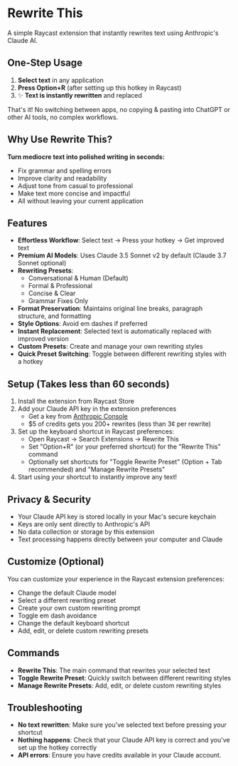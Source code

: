 # Rewrite This

A simple Raycast extension that instantly rewrites text using Anthropic's Claude AI.

## One-Step Usage

1. **Select text** in any application
2. **Press Option+R** (after setting up this hotkey in Raycast)
3. ✨ **Text is instantly rewritten** and replaced

That's it! No switching between apps, no copying & pasting into ChatGPT or other AI tools, no complex workflows.

## Why Use Rewrite This?

**Turn mediocre text into polished writing in seconds:**
- Fix grammar and spelling errors
- Improve clarity and readability  
- Adjust tone from casual to professional
- Make text more concise and impactful
- All without leaving your current application

## Features

- **Effortless Workflow**: Select text → Press your hotkey → Get improved text
- **Premium AI Models**: Uses Claude 3.5 Sonnet v2 by default (Claude 3.7 Sonnet optional)
- **Rewriting Presets**:
  - Conversational & Human (Default)
  - Formal & Professional
  - Concise & Clear
  - Grammar Fixes Only
- **Format Preservation**: Maintains original line breaks, paragraph structure, and formatting
- **Style Options**: Avoid em dashes if preferred
- **Instant Replacement**: Selected text is automatically replaced with improved version
- **Custom Presets**: Create and manage your own rewriting styles
- **Quick Preset Switching**: Toggle between different rewriting styles with a hotkey

## Setup (Takes less than 60 seconds)

1. Install the extension from Raycast Store
2. Add your Claude API key in the extension preferences
   - Get a key from [Anthropic Console](https://console.anthropic.com/)
   - $5 of credits gets you 200+ rewrites (less than 3¢ per rewrite)
3. Set up the keyboard shortcut in Raycast preferences:
   - Open Raycast → Search Extensions → Rewrite This
   - Set "Option+R" (or your preferred shortcut) for the "Rewrite This" command
   - Optionally set shortcuts for "Toggle Rewrite Preset" (Option + Tab recommended) and "Manage Rewrite Presets"
4. Start using your shortcut to instantly improve any text!

## Privacy & Security

- Your Claude API key is stored locally in your Mac's secure keychain
- Keys are only sent directly to Anthropic's API
- No data collection or storage by this extension
- Text processing happens directly between your computer and Claude

## Customize (Optional)

You can customize your experience in the Raycast extension preferences:
- Change the default Claude model
- Select a different rewriting preset
- Create your own custom rewriting prompt
- Toggle em dash avoidance
- Change the default keyboard shortcut
- Add, edit, or delete custom rewriting presets

## Commands

- **Rewrite This**: The main command that rewrites your selected text
- **Toggle Rewrite Preset**: Quickly switch between different rewriting styles
- **Manage Rewrite Presets**: Add, edit, or delete custom rewriting styles

## Troubleshooting

- **No text rewritten**: Make sure you've selected text before pressing your shortcut
- **Nothing happens**: Check that your Claude API key is correct and you've set up the hotkey correctly
- **API errors**: Ensure you have credits available in your Claude account.